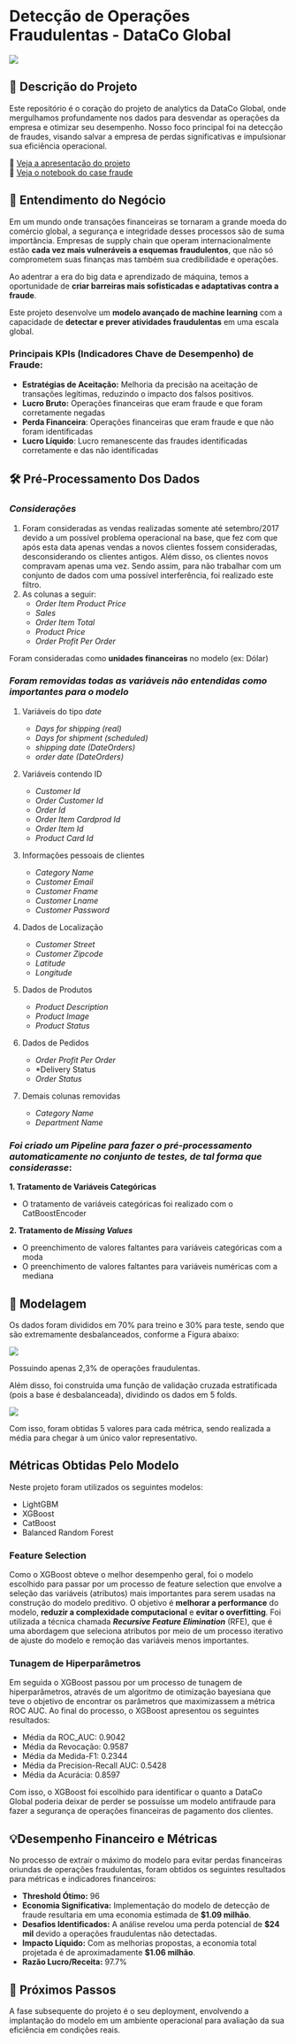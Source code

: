 # Detecção de Operações Fraudulentas - DataCo Global
<img src=https://i.ibb.co/FbkZDPw/fraude.png>

## 📌 Descrição do Projeto
Este repositório é o coração do projeto de analytics da DataCo Global, onde mergulhamos profundamente nos dados para desvendar as operações da empresa e otimizar seu desempenho. Nosso foco principal foi na detecção de fraudes, visando salvar a empresa de perdas significativas e impulsionar sua eficiência operacional.

📄 [Veja a apresentação do projeto](https://github.com/ejunior029/supplyChain_fraud_prediction/blob/master/reports/Apresenta%C3%A7%C3%A3o%20-%20%20DataCo%20Global.pdf)  
📄 [Veja o notebook do case fraude](https://github.com/ejunior029/supplyChain_fraud_prediction/blob/master/notebooks/Fraude_Supply_Chain.ipynb)

## 💼 Entendimento do Negócio

Em um mundo onde transações financeiras se tornaram a grande moeda do comércio global, a segurança e integridade desses processos são de suma importância. Empresas de supply chain que operam internacionalmente estão **cada vez mais vulneráveis a esquemas fraudulentos**, que não só comprometem suas finanças mas também sua credibilidade e operações. 

Ao adentrar a era do big data e aprendizado de máquina, temos a oportunidade de **criar barreiras mais sofisticadas e adaptativas contra a fraude**.

Este projeto desenvolve um **modelo avançado de machine learning** com a capacidade de **detectar e prever atividades fraudulentas** em uma escala global. 
  
  
### **Principais KPIs (Indicadores Chave de Desempenho) de Fraude:**

- **Estratégias de Aceitação:** Melhoria da precisão na aceitação de transações legítimas, reduzindo o impacto dos falsos positivos.
- **Lucro Bruto:** Operações financeiras que eram fraude e que foram corretamente negadas
- **Perda Financeira**: Operações financeiras que eram fraude e que não foram identificadas
- **Lucro Líquido**: Lucro remanescente das fraudes identificadas corretamente e das não identificadas

## 🛠 Pré-Processamento Dos Dados

### _Considerações_
1. Foram consideradas as vendas realizadas somente até setembro/2017 devido a um possível problema operacional na base, que fez com que após esta data apenas vendas a novos clientes fossem consideradas, desconsiderando os clientes antigos. Além disso, os clientes novos compravam apenas uma vez. Sendo assim, para não trabalhar com um conjunto de dados com uma possível interferência, foi realizado este filtro.
2. As colunas a seguir:  
    * *Order Item Product Price*
    * *Sales*
    * *Order Item Total*
    * *Product Price*
    * *Order Profit Per Order*

Foram consideradas como **unidades financeiras** no modelo (ex: Dólar)

### _Foram removidas todas as variáveis não entendidas como importantes para o modelo_

1. Variáveis do tipo *date*
   * *Days for shipping (real)*
   * *Days for shipment (scheduled)*
   * *shipping date (DateOrders)*
   * *order date (DateOrders)*
     
2. Variáveis contendo ID
   * *Customer Id*
   * *Order Customer Id*
   * *Order Id*
   * *Order Item Cardprod Id*
   * *Order Item Id*
   * *Product Card Id*

3. Informações pessoais de clientes
   * *Category Name*
   * *Customer Email*
   * *Customer Fname*
   * *Customer Lname*
   * *Customer Password*

4. Dados de Localização
   * *Customer Street*
   * *Customer Zipcode*
   * *Latitude*
   * *Longitude*

5. Dados de Produtos
   * *Product Description*
   * *Product Image*
   * *Product Status*

6. Dados de Pedidos
   * *Order Profit Per Order*
   * *Delivery Status
   * *Order Status*

7. Demais colunas removidas
   * *Category Name*
   * *Department Name*
  
### _Foi criado um Pipeline para fazer o pré-processamento automaticamente no conjunto de testes, de tal forma que considerasse_:

**1. Tratamento de Variáveis Categóricas**
  * O tratamento de variáveis categóricas foi realizado com o CatBoostEncoder

**2. Tratamento de *Missing Values***
  * O preenchimento de valores faltantes para variáveis categóricas com a moda
  * O preenchimento de valores faltantes para variáveis numéricas com a mediana
 
## 🤖 Modelagem

Os dados foram divididos em 70% para treino e 30% para teste, sendo que são extremamente desbalanceados, conforme a Figura abaixo:

<img src="https://i.ibb.co/7zjpbkF/fraude.png">

Possuindo apenas 2,3% de operações fraudulentas. 

Além disso, foi construída uma função de validação cruzada estratificada (pois a base é desbalanceada), dividindo os dados em 5 folds.

<img src=https://i.ibb.co/RPMwXQ5/vc.png>

Com isso, foram obtidas 5 valores para cada métrica, sendo realizada a média para chegar à um único valor representativo.

## Métricas Obtidas Pelo Modelo
Neste projeto foram utilizados os seguintes modelos:

- LightGBM
- XGBoost
- CatBoost
- Balanced Random Forest

### **Feature Selection**
Como o XGBoost obteve o melhor desempenho geral, foi o modelo escolhido para passar por um processo de feature selection que envolve a seleção das variáveis (atributos) mais importantes para serem usadas na construção do modelo preditivo. O objetivo é **melhorar a performance** do modelo, **reduzir a complexidade computacional** e **evitar o overfitting**. Foi utilizada a técnica chamada ***Recursive Feature Elimination*** (RFE), que é uma abordagem que seleciona atributos por meio de um processo iterativo de ajuste do modelo e remoção das variáveis menos importantes.

### **Tunagem de Hiperparâmetros**
Em seguida o XGBoost passou por um processo de tunagem de hiperparâmetros, através de um algoritmo de otimização bayesiana que teve o objetivo de encontrar os parâmetros que maximizassem a métrica ROC AUC. Ao final do processo, o XGBoost apresentou os seguintes resultados:

- Média da ROC_AUC: 0.9042
- Média da Revocação: 0.9587
- Média da Medida-F1: 0.2344
- Média da Precision-Recall AUC: 0.5428
- Média da Acurácia: 0.8597

Com isso, o XGBoost foi escolhido para identificar o quanto a DataCo Global poderia deixar de perder se possuísse um modelo antifraude para fazer a segurança de operações financeiras de pagamento dos clientes.

## 💡Desempenho Financeiro e Métricas

No processo de extrair o máximo do modelo para evitar perdas financeiras oriundas de operações fraudulentas, foram obtidos os seguintes resultados para métricas e indicadores financeiros:

- **Threshold Ótimo:** 96
- **Economia Significativa:** Implementação do modelo de detecção de fraude resultaria em uma economia estimada de **$1.09 milhão**.
- **Desafios Identificados:** A análise revelou uma perda potencial de **$24 mil** devido a operações fraudulentas não detectadas.
- **Impacto Líquido:** Com as melhorias propostas, a economia total projetada é de aproximadamente **$1.06 milhão**.
- **Razão Lucro/Receita:** 97.7% 

## 🚧 Próximos Passos
A fase subsequente do projeto é o seu deployment, envolvendo a implantação do modelo em um ambiente operacional para avaliação da sua eficiência em condições reais.


